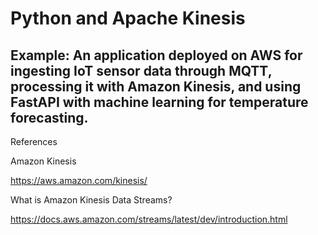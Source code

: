 # Python and Apache Kinesis

## Example: An application deployed on AWS for ingesting IoT sensor data through MQTT, processing it with Amazon Kinesis, and using FastAPI with machine learning for temperature forecasting.

References

Amazon Kinesis

https://aws.amazon.com/kinesis/

What is Amazon Kinesis Data Streams?

https://docs.aws.amazon.com/streams/latest/dev/introduction.html
